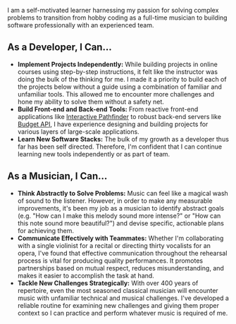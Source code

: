 I am a self-motivated learner harnessing my passion for solving complex problems to transition from hobby coding as a full-time musician to building software professionally with an experienced team.

## As a Developer, I Can...

- **Implement Projects Independently:** While building projects in online courses using step-by-step instructions, it felt like the instructor was doing the bulk of the thinking for me. I made it a priority to build each of the projects below without a guide using a combination of familiar and unfamiliar tools. This allowed me to encounter more challenges and hone my ability to solve them without a safety net.
- **Build Front-end and Back-end Tools:** From reactive front-end applications like [Interactive Pathfinder](https://github.com/shanemcfadden/interactive-pathfinder) to robust back-end servers like [Budget API](https://github.com/shanemcfadden/budget-api), I have experience designing and building projects for various layers of large-scale applications.
- **Learn New Software Stacks:** The bulk of my growth as a developer thus far has been self directed. Therefore, I'm confident that I can continue learning new tools independently or as part of team.

## As a Musician, I Can...

- **Think Abstractly to Solve Problems:** Music can feel like a magical wash of sound to the listener. However, in order to make any measurable improvements, it's been my job as a musician to identify abstract goals (e.g. "How can I make this melody sound more intense?" or "How can this note sound more beautiful?") and devise specific, actionable plans for achieving them.
- **Communicate Effectively with Teammates:** Whether I'm collaborating with a single violinist for a recital or directing thirty vocalists for an opera, I've found that effective communication throughout the rehearsal process is vital for producing quality performances. It promotes partnerships based on mutual respect, reduces misunderstanding, and makes it easier to accomplish the task at hand.
- **Tackle New Challenges Strategically:** With over 400 years of repertoire, even the most seasoned classical musician will encounter music with unfamiliar technical and musical challenges. I've developed a reliable routine for examining new challenges and giving them proper context so I can practice and perform whatever music is required of me.
